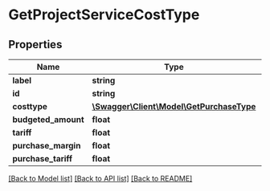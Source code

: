 # GetProjectServiceCostType

## Properties

 Name                | Type                                                            | Description | Notes      
---------------------|-----------------------------------------------------------------|-------------|------------
 **label**           | **string**                                                      |             | [optional] 
 **id**              | **string**                                                      |             | [optional] 
 **costtype**        | [**\Swagger\Client\Model\GetPurchaseType**](GetPurchaseType.md) |             | [optional] 
 **budgeted_amount** | **float**                                                       |             | [optional] 
 **tariff**          | **float**                                                       |             | [optional] 
 **purchase_margin** | **float**                                                       |             | [optional] 
 **purchase_tariff** | **float**                                                       |             | [optional] 

[[Back to Model list]](../README.md#documentation-for-models) [[Back to API list]](../README.md#documentation-for-api-endpoints) [[Back to README]](../README.md)


